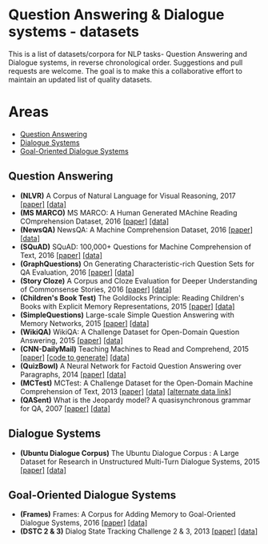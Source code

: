# Question Answering & Dialogue systems - datasets
This is a list of datasets/corpora for NLP tasks- Question Answering and Dialogue systems, in reverse chronological order.
Suggestions and pull requests are welcome. The goal is to make this a collaborative effort to maintain an updated list of quality datasets.

# Areas
  * [Question Answering](#question-answering)
  * [Dialogue Systems](#dialogue-systems)
  * [Goal-Oriented Dialogue Systems](#goal-oriented-dialogue-systems)

## Question Answering
  * **(NLVR)** A Corpus of Natural Language for Visual Reasoning, 2017 [[paper]](http://yoavartzi.com/pub/slya-acl.2017.pdf) [[data]](http://lic.nlp.cornell.edu/nlvr)
  * **(MS MARCO)** MS MARCO: A Human Generated MAchine Reading COmprehension Dataset, 2016 [[paper]](https://arxiv.org/abs/1611.09268) [[data]](http://www.msmarco.org/)
  * **(NewsQA)** NewsQA: A Machine Comprehension Dataset, 2016 [[paper]](https://arxiv.org/abs/1611.09830) [[data]](https://github.com/Maluuba/newsqa)
  * **(SQuAD)** SQuAD: 100,000+ Questions for Machine Comprehension of Text, 2016 [[paper]](http://arxiv.org/abs/1606.05250) [[data]](http://stanford-qa.com)
  * **(GraphQuestions)** On Generating Characteristic-rich Question Sets for QA Evaluation, 2016 [[paper]](http://cs.ucsb.edu/~ysu/papers/emnlp16_graphquestions.pdf) [[data]](https://github.com/ysu1989/GraphQuestions)
  * **(Story Cloze)** A Corpus and Cloze Evaluation for Deeper Understanding of
Commonsense Stories, 2016 [[paper]](http://arxiv.org/abs/1604.01696) [[data]](http://cs.rochester.edu/nlp/rocstories)
  * **(Children's Book Test)** The Goldilocks Principle: Reading Children's Books with Explicit Memory Representations, 2015 [[paper]](http://arxiv.org/abs/1511.02301) [[data]](http://www.thespermwhale.com/jaseweston/babi/CBTest.tgz)
  * **(SimpleQuestions)** Large-scale Simple Question Answering with Memory Networks, 2015 [[paper]](http://arxiv.org/pdf/1506.02075v1.pdf) [[data]](https://www.dropbox.com/s/tohrsllcfy7rch4/SimpleQuestions_v2.tgz)
  * **(WikiQA)** WikiQA: A Challenge Dataset for Open-Domain Question Answering, 2015 [[paper]](http://research.microsoft.com/pubs/252176/YangYihMeek_EMNLP-15_WikiQA.pdf) [[data]](http://research.microsoft.com/en-US/downloads/4495da01-db8c-4041-a7f6-7984a4f6a905/default.aspx)
  * **(CNN-DailyMail)** Teaching Machines to Read and Comprehend, 2015 [[paper]](http://arxiv.org/abs/1506.03340) [[code to generate]](https://github.com/deepmind/rc-data)  [[data]](http://cs.nyu.edu/~kcho/DMQA/)
  * **(QuizBowl)** A Neural Network for Factoid Question Answering over Paragraphs, 2014 [[paper]](https://www.cs.umd.edu/~miyyer/pubs/2014_qb_rnn.pdf) [[data]](https://www.cs.umd.edu/~miyyer/qblearn/index.html)
  * **(MCTest)** MCTest: A Challenge Dataset for the Open-Domain Machine Comprehension of Text, 2013 [[paper]](http://research.microsoft.com/en-us/um/redmond/projects/mctest/MCTest_EMNLP2013.pdf) [[data]](http://research.microsoft.com/en-us/um/redmond/projects/mctest/data.html) [[alternate data link]](https://github.com/mcobzarenco/mctest/tree/master/data/MCTest)  
  * **(QASent)** What is the Jeopardy model? A quasisynchronous grammar for QA, 2007 [[paper]](http://homes.cs.washington.edu/~nasmith/papers/wang+smith+mitamura.emnlp07.pdf) [[data]](http://cs.stanford.edu/people/mengqiu/data/qg-emnlp07-data.tgz)

## Dialogue Systems
  * **(Ubuntu Dialogue Corpus)** The Ubuntu Dialogue Corpus : A Large Dataset for Research in Unstructured Multi-Turn Dialogue Systems, 2015 [[paper]](http://arxiv.org/abs/1506.08909) [[data]](https://github.com/rkadlec/ubuntu-ranking-dataset-creator)

## Goal-Oriented Dialogue Systems
  * **(Frames)** Frames: A Corpus for Adding Memory to Goal-Oriented Dialogue Systems, 2016 [[paper]](https://arxiv.org/abs/1704.00057) [[data]](http://datasets.maluuba.com/Frames)
  * **(DSTC 2 & 3)** Dialog State Tracking Challenge 2 & 3, 2013 [[paper]](http://camdial.org/~mh521/dstc/downloads/handbook.pdf) [[data]](http://camdial.org/~mh521/dstc/)
